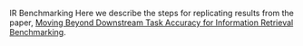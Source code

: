 IR Benchmarking
Here we describe the steps for replicating results from the paper, [Moving Beyond Downstream Task Accuracy for Information Retrieval Benchmarking](https://arxiv.org/abs/2212.01340).


